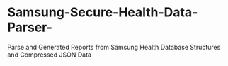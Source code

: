 # Samsung-Secure-Health-Data-Parser-
Parse and Generated Reports from Samsung Health Database Structures and Compressed JSON Data
